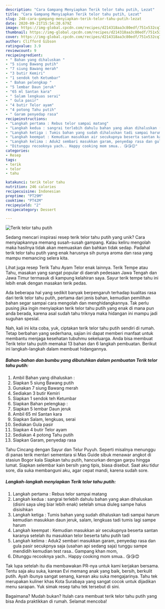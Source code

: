 ```yaml
---
description: "Cara Gampang Menyiapkan Terik telor tahu putih, Lezat"
title: "Cara Gampang Menyiapkan Terik telor tahu putih, Lezat"
slug: 248-cara-gampang-menyiapkan-terik-telor-tahu-putih-lezat
date: 2020-09-21T15:54:20.679Z
image: https://img-global.cpcdn.com/recipes/d214318aa3c80edf/751x532cq70/terik-telor-tahu-putih-foto-resep-utama.jpg
thumbnail: https://img-global.cpcdn.com/recipes/d214318aa3c80edf/751x532cq70/terik-telor-tahu-putih-foto-resep-utama.jpg
cover: https://img-global.cpcdn.com/recipes/d214318aa3c80edf/751x532cq70/terik-telor-tahu-putih-foto-resep-utama.jpg
author: Clifford Gibson
ratingvalue: 3.9
reviewcount: 9
recipeingredient:
- " Bahan yang dihaluskan "
- "5 siung Bawang putih"
- "7 siung Bawang merah"
- "3 butir Kemiri"
- "1 sendok teh Ketumbar"
- " Bahan pelengkap "
- "5 lembar Daun jeruk"
- "65 ml Santan kara"
- " Salam lengkuas serai"
- " Gula pasir"
- "4 butir Telor ayam"
- "4 potong Tahu putih"
- " Garam penyedap rasa"
recipeinstructions:
- "Langkah pertama : Rebus telor sampai matang"
- "Langkah kedua : sangrai terlebih dahulu bahan yang akan dihaluskan (disini saya uleg biar lebih enak) setelah smua diuleg sampe halus disisihkan"
- "Langkah ketiga : Tumis bahan yang sudah dihaluskan tadi sampai harum kemudian masukkan daun jeruk, salam, lengkuas tadi tumis lagi sampe harum"
- "Langkah keempat : Kemudian masukkan air secukupnya beserta santan karanya setelah itu masukkan telor beserta tahu putih tadi"
- "Langkah kelima : Aduk2 sembari masukkan garam, penyedap rasa dan gula pasir secukpnya saja (usahan api sedang saja) tunggu sampe mendidih kemudian test rasa.. Gampang khan mom,"
- "Ditunggu recooknya yach.. Happy cooking mom smua.. 😘😘😊"
categories:
- Resep
tags:
- terik
- telor
- tahu

katakunci: terik telor tahu 
nutrition: 246 calories
recipecuisine: Indonesian
preptime: "PT29M"
cooktime: "PT42M"
recipeyield: "2"
recipecategory: Dessert

---
```



![Terik telor tahu putih](https://img-global.cpcdn.com/recipes/d214318aa3c80edf/751x532cq70/terik-telor-tahu-putih-foto-resep-utama.jpg)

Sedang mencari inspirasi resep terik telor tahu putih yang unik? Cara menyiapkannya memang susah-susah gampang. Kalau keliru mengolah maka hasilnya tidak akan memuaskan dan bahkan tidak sedap. Padahal terik telor tahu putih yang enak harusnya sih punya aroma dan rasa yang mampu memancing selera kita.

Lihat juga resep Terik Tahu Ayam Telor enak lainnya. Terik Tempe atau Tahu, masakan yang sangat popular di daerah pedesaan Jawa Tengah dan Jawa Timur termasuk di kampung kelahiran saya. Sayur terik tempe tahu ini lebih enak dengan masakan terik pedas.

Ada beberapa hal yang sedikit banyak berpengaruh terhadap kualitas rasa dari terik telor tahu putih, pertama dari jenis bahan, kemudian pemilihan bahan segar sampai cara mengolah dan menghidangkannya. Tak perlu pusing jika ingin menyiapkan terik telor tahu putih yang enak di mana pun anda berada, karena asal sudah tahu triknya maka hidangan ini mampu jadi suguhan spesial.


Nah, kali ini kita coba, yuk, ciptakan terik telor tahu putih sendiri di rumah. Tetap berbahan yang sederhana, sajian ini dapat memberi manfaat untuk membantu menjaga kesehatan tubuhmu sekeluarga. Anda bisa membuat Terik telor tahu putih memakai 13 bahan dan 6 langkah pembuatan. Berikut ini langkah-langkah dalam membuat hidangannya.

<!--inarticleads1-->

##### Bahan-bahan dan bumbu yang dibutuhkan dalam pembuatan Terik telor tahu putih:

1. Ambil  Bahan yang dihaluskan :
1. Siapkan 5 siung Bawang putih
1. Gunakan 7 siung Bawang merah
1. Sediakan 3 butir Kemiri
1. Siapkan 1 sendok teh Ketumbar
1. Siapkan  Bahan pelengkap :
1. Siapkan 5 lembar Daun jeruk
1. Ambil 65 ml Santan kara
1. Siapkan  Salam, lengkuas, serai
1. Sediakan  Gula pasir
1. Siapkan 4 butir Telor ayam
1. Sediakan 4 potong Tahu putih
1. Siapkan  Garam, penyedap rasa


Tahu Cincang dengan Sayur dan Telur Puyuh. Seperti misalnya menunggu di panas terik mentari sementara si Mas Guide sibuk menawar angkot di stasiun Bogor kala Siapkan tahu putih, hancurkan dengan garpu hingga lumat. Siapkan selembar kain bersih yang tipis, biasa disebut. Saat aku tidur sore, dia suka membanguni aku, agar cepat mandi, karena sudah sore. 

<!--inarticleads2-->

##### Langkah-langkah menyiapkan Terik telor tahu putih:

1. Langkah pertama : Rebus telor sampai matang
1. Langkah kedua : sangrai terlebih dahulu bahan yang akan dihaluskan (disini saya uleg biar lebih enak) setelah smua diuleg sampe halus disisihkan
1. Langkah ketiga : Tumis bahan yang sudah dihaluskan tadi sampai harum kemudian masukkan daun jeruk, salam, lengkuas tadi tumis lagi sampe harum
1. Langkah keempat : Kemudian masukkan air secukupnya beserta santan karanya setelah itu masukkan telor beserta tahu putih tadi
1. Langkah kelima : Aduk2 sembari masukkan garam, penyedap rasa dan gula pasir secukpnya saja (usahan api sedang saja) tunggu sampe mendidih kemudian test rasa.. Gampang khan mom,
1. Ditunggu recooknya yach.. Happy cooking mom smua.. 😘😘😊


Tak lupa setelah itu dia membawakan PR-nya untuk kami kerjakan bersama. Tentu saja aku suka, karean Evi memang anak yang baik, bersih, berkulit putih. Ayah ibunya sangat senang, karean aku suka mengajarinya. Tahu tek merupakan kuliner khas Kota Surabaya yang sangat cocok untuk dijadikan menu sarapan. Yuk simak resep tahu tek tersebut di sini. 

Bagaimana? Mudah bukan? Itulah cara membuat terik telor tahu putih yang bisa Anda praktikkan di rumah. Selamat mencoba!
